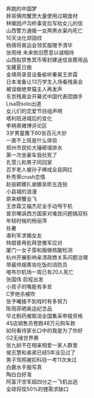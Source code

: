 奔跑的中国梦  
胖哥俩肉蟹煲大量使用过期食材  
林徽因卢沟桥事变后写给女儿的信  
山西警方通报一女两男水渠内死亡  
10天淡化顽固纹  
杨倩将奥运会领奖服赠予清华  
张雨绮 未来依旧愿意以诚相待  
山西拟禁售冥币等封建迷信丧葬用品  
宝藏夏日曲  
金靖用录音设备偷听秦昊王彦霖  
日本准备让13万学生入场看残奥会  
被误做绝育猫主人再发声  
东京残奥会开幕式中国代表团旗手  
Lisa将solo出道  
女儿们的恋爱节目组声明  
塔利班进城后的变化  
李柄熹微博评论区  
3岁男童撒下60张百元大钞  
一直不上班是什么体验  
郑州市民抡大锤砸墙排水  
第一次坐豪车我社死了  
孔雪儿和男子同回家  
百岁老人被孙子捧成全县网红  
朴秀荣crush恋情  
赵丽颖娜扎谢娜吴昕五连拍  
小县城的浪漫  
原来螃蟹会飞  
王彦霖艾福杰尼全手动甩干机  
普京嘲讽西方国家对难民问题搞双标  
年轻时候的杨丽萍  
处暑  
谌利军求婚女友  
特朗普再批拜登撤军应对  
厦门一女子穿和服做核酸检测  
杭州开展影响亲清政商关系问题治理  
带最帅烟熏妆吃饭的消防员  
喀布尔机场一周已有20人死亡  
张国伟 启程出发  
小孩子的嘴能有多贫  
C罗绝杀被吹  
张予曦接不到戏时有多努力  
陈雨菲晒奥运纪念品  
华北制药被取消全国集采申报资格  
4S店销售员卷跑48万元购车款  
如何看待家长口中的我是为了你好  
G2无缘世界赛  
张九龄不在相亲相爱一家人群里  
侯志慧和弟弟已经5年没见过了  
男子驾照被扣科目一考11次未过  
白鹿水手服写真  
陶白白好准  
阿富汗空军超四分之一飞机出逃  
全球将现50%的锂需求缺口  

